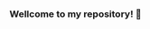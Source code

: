 
### Wellcome to my repository! 👋

<!--
**quartermaine/quartermaine** is a ✨ _special_ ✨ repository because its `README.md` (this file) appears on your GitHub profile.

- 🌱 I’m currently sharpening my ML & AI skills  🤣
- 👯 I’m looking to collaborate with other ML & AI enthousiasts!


